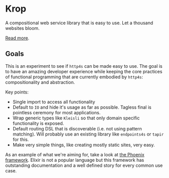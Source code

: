 # Krop

A compositional web service library that is easy to use. Let a thousand websites bloom.

[Read more](https://creativescala.org/krop).


## Goals

This is an experiment to see if `http4s` can be made easy to use. The goal is to have an amazing developer experience while keeping the core practices of functional programming that are currently embodied by `http4s`: compositionality and abstraction.

Key points:

- Single import to access all functionality
- Default to `IO` and hide it's usage as far as possible. Tagless final is pointless ceremony for most applications.
- Wrap generic types like `Kleisli` so that only domain specific functionality is exposed.
- Default routing DSL that is discoverable (i.e. not using pattern matching). Will probably use an existing library like `endpoints4s` or `tapir` for this.
- Make very simple things, like creating mostly static sites, very easy.

As an example of what we're aiming for, take a look at [the Phoenix framework](https://www.phoenixframework.org/). Elixir is not a popular language but this framework has outstanding documentation and a well defined story for every common use case.
